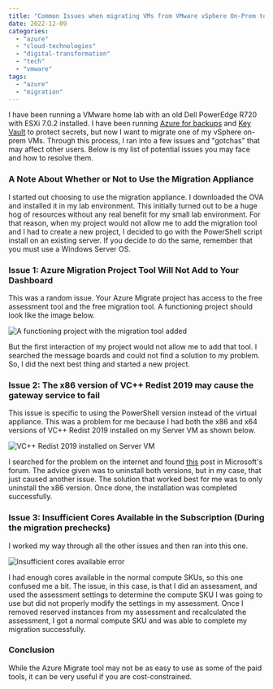 ```yaml
---
title: "Common Issues when migrating VMs from VMware vSphere On-Prem to Azure"
date: 2022-12-09
categories: 
  - "azure"
  - "cloud-technologies"
  - "digital-transformation"
  - "tech"
  - "vmware"
tags: 
  - "azure"
  - "migration"
---
```


I have been running a VMware home lab with an old Dell PowerEdge R720 with ESXi 7.0.2 installed. I have been running [Azure for backups](/blog/posts/how-to-backup-a-windows-11-pc-with-azure-backup) and [Key Vault](/blog/posts/how-to-create-an-azure-key-vault-to-store-secrets) to protect secrets, but now I want to migrate one of my vSphere on-prem VMs. Through this process, I ran into a few issues and "gotchas" that may affect other users. Below is my list of potential issues you may face and how to resolve them.

### A Note About Whether or Not to Use the Migration Appliance

I started out choosing to use the migration appliance. I downloaded the OVA and installed it in my lab environment. This initially turned out to be a huge hog of resources without any real benefit for my small lab environment. For that reason, when my project would not allow me to add the migration tool and I had to create a new project, I decided to go with the PowerShell script install on an existing server. If you decide to do the same, remember that you must use a Windows Server OS.

### Issue 1: Azure Migration Project Tool Will Not Add to Your Dashboard

This was a random issue. Your Azure Migrate project has access to the free assessment tool and the free migration tool. A functioning project should look like the image below.

![A functioning project with the migration tool added](https://sherifalghalistaticsite.blob.core.windows.net/images/VMwareMigrate23.png)

But the first interaction of my project would not allow me to add that tool. I searched the message boards and could not find a solution to my problem. So, I did the next best thing and started a new project.

### Issue 2: The x86 version of VC++ Redist 2019 may cause the gateway service to fail

This issue is specific to using the PowerShell version instead of the virtual appliance. This was a problem for me because I had both the x86 and x64 versions of VC++ Redist 2019 installed on my Server VM as shown below.

![VC++ Redist 2019 installed on Server VM](https://sherifalghalistaticsite.blob.core.windows.net/images/VMwareMigrate17.png)

I searched for the problem on the internet and found [this](https://learn.microsoft.com/en-us/answers/questions/458629/error-with-azure-migrate-appliance.html) post in Microsoft's forum. The advice given was to uninstall both versions, but in my case, that just caused another issue. The solution that worked best for me was to only uninstall the x86 version. Once done, the installation was completed successfully.

### Issue 3: Insufficient Cores Available in the Subscription (During the migration prechecks)

I worked my way through all the other issues and then ran into this one.

![Insufficient cores available error](https://sherifalghalistaticsite.blob.core.windows.net/images/VMwareMigrate20.png)

I had enough cores available in the normal compute SKUs, so this one confused me a bit. The issue, in this case, is that I did an assessment, and used the assessment settings to determine the compute SKU I was going to use but did not properly modify the settings in my assessment. Once I removed reserved instances from my assessment and recalculated the assessment, I got a normal compute SKU and was able to complete my migration successfully.

### Conclusion

While the Azure Migrate tool may not be as easy to use as some of the paid tools, it can be very useful if you are cost-constrained.
